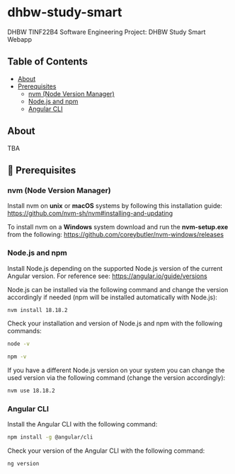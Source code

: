 # dhbw-study-smart
DHBW TINF22B4 Software Engineering Project: DHBW Study Smart Webapp

## Table of Contents
- [About](#about)
- [Prerequisites](#-prerequisites)
  - [nvm (Node Version Manager)](#nvm-node-version-manager)
  - [Node.js and npm](#nodejs-and-npm)
  - [Angular CLI](#angular-cli)

## About
TBA

## 📝 Prerequisites

### nvm (Node Version Manager)
Install nvm on **unix** or **macOS** systems by following this installation guide: https://github.com/nvm-sh/nvm#installing-and-updating

To install nvm on a **Windows** system download and run the **nvm-setup.exe** from the following: https://github.com/coreybutler/nvm-windows/releases

### Node.js and npm
Install Node.js depending on the supported Node.js version of the current Angular version. For reference see: https://angular.io/guide/versions

Node.js can be installed via the following command and change the version accordingly if needed (npm will be installed automatically with Node.js):
```bash
nvm install 18.18.2
```

Check your installation and version of Node.js and npm with the following commands:
```bash
node -v
```
```bash
npm -v
```

If you have a different Node.js version on your system you can change the used version via the following command (change the version accordingly):
```bash
nvm use 18.18.2
```

### Angular CLI
Install the Angular CLI with the following command:
```bash
npm install -g @angular/cli
```

Check your version of the Angular CLI with the following command:
```bash
ng version
```
